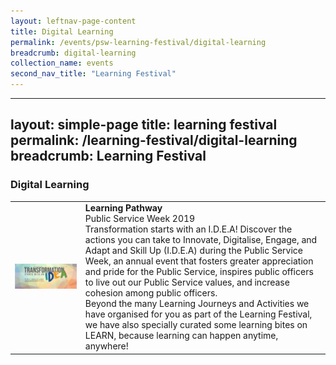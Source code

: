 ```yaml
---
layout: leftnav-page-content
title: Digital Learning
permalink: /events/psw-learning-festival/digital-learning
breadcrumb: digital-learning
collection_name: events
second_nav_title: "Learning Festival"
---
```

---
layout: simple-page
title: learning festival
permalink: /learning-festival/digital-learning
breadcrumb: Learning Festival
---
### Digital Learning
<table>
  <tr>
    <td>
      <img src="/images/LEARN.png" />
    </td>
    <td>
      <b>Learning Pathway</b>
      <br>Public Service Week 2019
      <br>Transformation starts with an I.D.E.A! Discover the actions you can take to Innovate, Digitalise, Engage, and Adapt and Skill Up (I.D.E.A) during the Public Service Week, an annual event that fosters greater appreciation and pride for the Public Service, inspires public officers to live out our Public Service values, and increase cohesion among public officers.
      <br>Beyond the many Learning Journeys and Activities we have organised for you as part of the Learning Festival, we have also specially curated some learning bites on LEARN, because learning can happen anytime, anywhere!
    </td>
  </tr>
</table>
